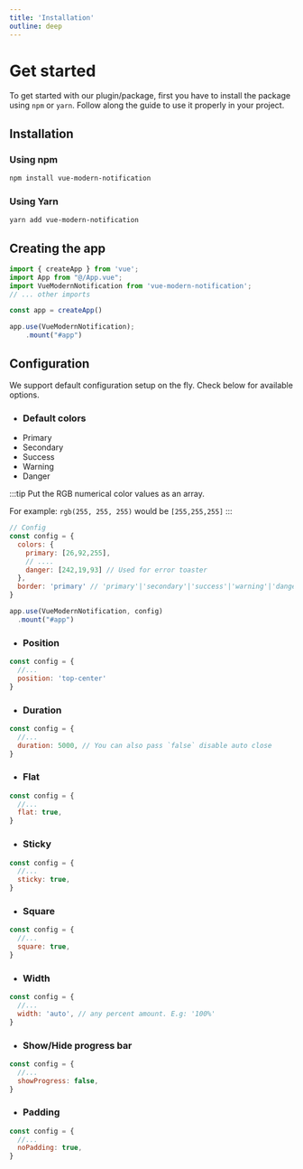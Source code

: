 ```yaml
---
title: 'Installation'
outline: deep
---
```


# Get started
To get started with our plugin/package, first you have to install the package using ``npm`` or ``yarn``.
Follow along the guide to use it properly in your project.

## Installation
### Using npm

```bash
npm install vue-modern-notification
```

### Using Yarn
```bash
yarn add vue-modern-notification
```

## Creating the app
```javascript
import { createApp } from 'vue';
import App from "@/App.vue";
import VueModernNotification from 'vue-modern-notification';
// ... other imports

const app = createApp()

app.use(VueModernNotification);
    .mount("#app")

```

## Configuration
We support default configuration setup on the fly. Check below for available options.

- ### Default colors
- <div class="flex gap-3">Primary <span class="bg-primary w-[25px] h-[25px] rounded"></span></div>
- <div class="flex gap-3">Secondary <span class="bg-secondary w-[25px] h-[25px] rounded"></span></div>
- <div class="flex gap-3">Success <span class="bg-success w-[25px] h-[25px] rounded"></span></div>
- <div class="flex gap-3">Warning <span class="bg-warning w-[25px] h-[25px] rounded"></span></div>
- <div class="flex gap-3">Danger <span class="bg-danger w-[25px] h-[25px] rounded"></span></div>

:::tip
Put the RGB numerical color values as an array. 

For example: ``rgb(255, 255, 255)`` would be ``[255,255,255]``
:::

```javascript
// Config
const config = {
  colors: {
    primary: [26,92,255],
    // ....
    danger: [242,19,93] // Used for error toaster
  },
  border: 'primary' // 'primary'|'secondary'|'success'|'warning'|'danger'
}

app.use(VueModernNotification, config)
  .mount("#app")
```

- ### Position
```javascript
const config = {
  //...
  position: 'top-center'
}
```

- ### Duration
```javascript
const config = {
  //...
  duration: 5000, // You can also pass `false` disable auto close
}
```

- ### Flat
```javascript
const config = {
  //...
  flat: true,
}
```

- ### Sticky
```javascript
const config = {
  //...
  sticky: true,
}
```

- ### Square
```javascript
const config = {
  //...
  square: true,
}
```

- ### Width
```javascript
const config = {
  //...
  width: 'auto', // any percent amount. E.g: '100%'
}
```

- ### Show/Hide progress bar
```javascript
const config = {
  //...
  showProgress: false,
}
```

- ### Padding
```javascript
const config = {
  //...
  noPadding: true,
}
```